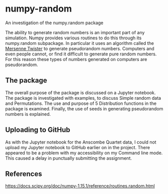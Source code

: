 # numpy-random
An investigation of the numpy.random package

The ability to generate random numbers is an important part of any simulation.
Numpy provides various routines to do this through its numpy.random subpackage. 
In particular it uses an algorithm called the [Mersenne Twister](https://en.wikipedia.org/wiki/Mersenne_Twister) to generate pseudorandom numbers.
Computers and even people cannot, or find it difficult to generate pure random numbers. For this reason these types of numbers generated on computers are pseudorandom.

## The package
The overall purpose of the package is discussed on a Jupyter notebook.
The package is investigated with examples, to discuss Simple random data and Permutations.
The use and purpose of 5 Distribution functions in the package is examined.
Finally, the use of seeds in generating pseudorandom numbers is explained.

## Uploading to GitHub
As with the Jupyter notebook for the Anscombe Quartet data, I could not upload my Jupyter notebook to GitHub earlier on in the project. There appeared to be a problem with my accessibility on my Command line mode. This caused a delay in punctually submitting the assignment.

## References
https://docs.scipy.org/doc/numpy-1.15.1/reference/routines.random.html

